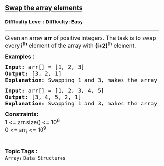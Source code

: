 <h2><a href="https://www.geeksforgeeks.org/problems/need-some-change/1?page=1&difficulty=Easy&sprint=478542d8f46eb6959432ff3e0b075a47&sortBy=submissions">Swap the array elements</a></h2><h3>Difficulty Level : Difficulty: Easy</h3><hr><div class="problems_problem_content__Xm_eO"><p><span style="font-size: 18px;">Given an array <strong>arr&nbsp;</strong>of<strong>&nbsp;</strong>positive integers. The task is to swap every <strong>i<sup>th</sup></strong> element of the array with <strong>(i+2)</strong><sup>th</sup> element.</span></p>
<p><span style="font-size: 18px;"><strong>Examples :</strong></span></p>
<pre><span style="font-size: 18px;"><strong>Input: </strong>arr[] = [1, 2, 3]
<strong>Output: </strong>[3, 2, 1]
<strong>Explanation: </strong>Swapping 1 and 3, makes the array [3, 2, 1]. There is only one swap possible in this array.</span></pre>
<pre><span style="font-size: 18px;"><strong>Input: </strong>arr[] = [1, 2, 3, 4, 5]
<strong>Output: </strong>[3, 4, 5, 2, 1]
<strong>Explanation: </strong>Swapping 1 and 3, makes the array [3, 2, 1, 4, 5]. Now, swapping 2 and 4, makes the array [3, 4, 1, 2, 5]. Again,swapping 1 and 5, makes the array [3, 4, 5, 2, 1].</span></pre>
<p><span style="font-size: 18px;"><strong>Constraints:</strong><br>1 &lt;= arr.size() &lt;= 10<sup>6</sup><br>0 &lt;= arr<sub>i</sub> &lt;= 10<sup>9</sup></span></p></div><br><p><span style=font-size:18px><strong>Topic Tags : </strong><br><code>Arrays</code>&nbsp;<code>Data Structures</code>&nbsp;